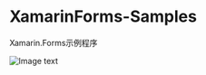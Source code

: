 # XamarinForms-Samples
Xamarin.Forms示例程序

![Image text](https://github.com/hexu6788/XamarinForms-Samples/blob/master/doc/image/XamarinForms-Samples.png?raw=true)
